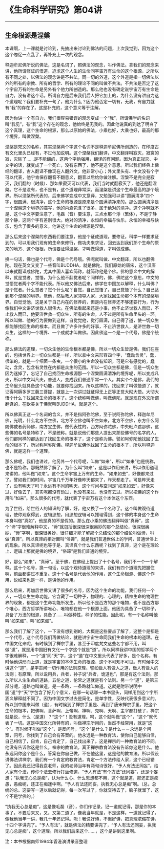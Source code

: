 # 《生命科学研究》第04讲

------

## 生命根源是涅槃

本课啊，上一课就是讨论到，先抽出来讨论到佛法的问题，上次我觉到，因为这个这个匆促一点乱了，再补充上一次的观念。

释迦牟尼佛所说的佛法，这是名词了，照佛法的观念，叫作佛法。拿我们的观念来讲，他所谓修证的悟道，追求这个人生的生命同宇宙万有生命的这个根源，之所以有不同之处，以佛法的观念讲是不共法，同一切的外道，这个外道是指一切佛法以外的所有的宗教、所有的哲学、所有的理论不同的叫做不共法。不共法是否定了这个宇宙万有的生命是另外有个他力所创造的。那么他也没有确定说宇宙万有生命是自力，没有讲这个话。所谓自力是后来我们后人把它加上的，为什么没有讲自力这个道理呢？我们要补充一句了，他为什么？因为他否定一切有，无我，有自力就有“我”的存在了。这是补充的，这个意义等于注解。

因为你讲一个有自力，我们很容易错误的观念变成一个“我”，所谓佛学的名词叫“我见”，有“我”这个存在的观念，他始终是无我的。因此他说真的到达了明白了这个真理，这个生命的根源，那么以原始的佛法，小乘也好，大乘也好，最高的那个境界，叫做涅槃。

涅槃是梵文的名称，其实涅槃两个字这个名词不是释迦牟尼佛所创造的，在印度古有文化里头已经有，不过他加说明。这个涅槃我们翻译，中文翻译叫寂灭，寂寞的寂，灭除了……是不能翻的，这两个字勉强用，翻译的有问题。因为真正寂灭、中文字的话，就变成了一个死亡，没有东西了，他不是这个意思。所以我们经典上佛经的翻译，古人翻译不像现在人翻外文，他非常小心；外文里头有、中文没有个字可以代表，他宁肯保存翻音不翻意义，翻音以后给你做注解。涅槃不是完全是寂灭，我们翻的（时候）、那如果寂灭可以代表，我们当时就翻寂灭了，他还是翻涅槃。它不是没有，也不是有，这个道理非常深。而涅槃是讲这个生命最高的那个境界。所以涅槃所代表的，后来佛学变成中文意译，又勉强可以讲“圆满清净”四个字，很圆满、很清净，这个生命的根源是原来是个圆满清净来的。那么圆满清净是一个涅槃这个境界的描写，他的内涵包含了很多，属于绝对的清净。这个净啊就不是、这个中文字要注意了，毛磊（音）要注意，三点水那个淨（繁体），不是宁静那个静，这两个字有差别很大。绝对的清净，永恒的幸福与快乐，永恒的幸福与快乐，包含了很多的意义。他讲这个生命的根源是涅槃。

那么后来这个涅槃的东西我们要注意，他是个证成道理，要修证，科学一样要求证到的，可以用我们现有的生命来修行，做功夫来求证，回去达到我们那个生命的原来的地方、这个根根，所谓要证得涅槃，才叫做得道，才叫做成佛。

换一句话，佛也是个代号，佛是个代号哦。佛呢就叫做、中文翻译，所以也翻佛陀。现在英文又变了一些音叫BUDDHA，就是佛陀。我们原始的唐宋，这个汉唐以来就翻译成佛陀，尤其中国人喜欢简称，就简称他是个佛。佛的意义中文的解释，就是觉者，觉悟，为什么他不翻觉者呢？同样的，佛，佛陀这个意思，中文的觉悟觉者两个字不能代表。所以他又佛法后来，佛学在中国加以解释，什么叫佛？是个觉者。什么觉者？觉个什么呢？自觉，自己觉悟了。自己觉悟了什么？自己达到那个涅槃的境界。觉他，然后教人家领导人家，大家找回生命那个本有的涅槃境界。自觉觉他，这是关于自己内在的修养的，但是内在修养还不够还要行为，行为像我们中文讲济世救人很伟大。在佛法看起来还是小事，他不止济世救人而已，不止救人而已，他要济世救一切众生，所有的生命，人不过是所有生命里头的一环。所以叫做、他的行为要做到这样，自觉觉他，觉行圆满，自己得了道，使一切众生都能够找回生命的根本。而且做了许多许多的好事，不止济世救人，是济世救一切众生，这样的一个境界、一个成就才叫做佛。因此佛这一个是一个代号，佛是个统称。

那么佛法的道理，一切众生他的生命根本都是佛，所以一切众生皆是佛。我们在座的，包括世界上一切众生都是一样，所以拿中文来形容四个字，“蠢动含灵”，蠢，很笨的，就是一个细菌一条虫，一个很小的生命没有知识，可是它有感觉的，蠢动，含灵，包含有灵性在内都是众生的范围。所以一切众生都是佛，但是一切众生因为迷掉了，忘记了自己找回生命根源那一个涅槃圆满清净的境界呢，所以变成凡夫，所以中文叫凡夫，普通人，变成我们普通平常一个人。其实个个是佛，我们的生命里头就具备这个功能，就要你找回来。所以这样的，找回来了叫做悟道了，就证得阿耨多罗三藐三菩提，就是上一次讲过就证得无上正等正觉大彻大悟。大彻大悟个什么？找回来生命的根本了。这个统称叫做佛，叫做佛陀。就是现在外文所谓翻译的，在欧美关于佛就叫BUDDHA，就是这个。

所以佛真正这一个名词的含义，并不是指阿弥陀佛，至于说阿弥陀佛，释迦牟尼佛，光明，什么北方不空佛，北方不空佛也叫不空如来，北方不空佛，东方什么阿閦佛或者药师佛，南方宝生佛，做代表性的，西方阿弥陀佛，中央毗卢遮那佛，这些佛的名号是特称了，不是统称。就是说他们那些人提出来那些佛号的名字的人，他们都同样的都达到了找回生命的根本了，这个是称为佛。譬如阿弥陀他找回了生命的根本了，所以称阿弥陀佛。释迦牟尼佛他找回了生命的根本了，所以叫释迦佛，就是这样一个道理。

那么佛呢，我们也讲过，他另外一个代号呢，叫做“如来”，所以“如来”也是统称，也不是特称。那既然佛了解了，为什么叫“如来”，这是以作用来讲，所以作用道理来讲的，他叫做“如来”。这个生命宇宙上万有的生命，“如来如去”，好像都来过了。譬如我们的时间，宇宙几千万年好像昨天都来了，昨天都走了。可是昨天走了，没有明天了吗？永远有不同的明天，这个时间与空间是“如来如去”，好像来过，好像去了，其实呢都没有动过，也没有来过、也没有去过。所以把佛的这个作用叫“如来”。那么很多的代号，就代表了宇宙万有这个本体这个东西。

为了世俗，给世俗人的知识的了解，好，他又换了一个名称了。这个叫做观待道理，使你观察得到，逻辑思想，用思想逻辑可以推理得到，这个佛的本身这个生命本身叫做“真如”，他是真的不是假的。那么在小乘的佛法翻译叫做“真谛”，这个“谛”字很难解释中文，“谛”就包括很深很深很奥妙的那个总结论，很深很奥妙，“谛”字啊，很深很奥妙，很仔细才能了解那个总结论的那个结论叫做谛，叫做“真谛”。所以真谛的相对面叫“俗谛”，就是我们普通世俗上的学问，普通世俗上的现象。所以真谛呢也等于是、真谛真个什么东西呢？找到了真谛，这个是在理论上、逻辑上那就是佛的境界，“俗谛”是我们普通的境界。

好，那么“如来”，“真谛”。至于佛，在佛经上提出了十个名号，我们不一个一个解释。这十个名号，换一句话，以这个观待道理的来讲，我们有四个道理先把握住啊，前面都讲过不重复。这十个名号是代表他的作用，这个生命根源、佛这个作用，说如来也是一样，是讲他的作用。

那么后来，再加后世佛又讲了很多的名号，因为这个生命的功能，我们任何一个人，一切众生生命功能，它含藏了一切种子，物理的、心理的，精神生命的物理世界的现象，都是这个生命功能所发生。所以他不是西方的那个唯物，也不是西方那个唯心，西方哲学所讲唯心、唯物都在他一个根源上面。他因为具备了一切种子，具备了万法的根源，具备了……叫做种性，种子的性能。因此呢，有一个名称叫他叫“如来藏”，叫“如来藏”。

那么我们了解了这个，一下没有想到别的，大概是这些要点了解了，这整个是都是一个代号，这个代号我们再做结论，就是讲宇宙生命同我们生命的根本的道理。在中国文化来呢，有时候到了禅宗手里，甚至于印度梵文这些名字都不用，叫做“道”，就是用中国旧有文化一个字这个就是“道”。所以同样我讲中国的哲学两个字很难解释，一个“道”同“天”字，这个“道”在中文里头代表了好多，是个名称，有时候他讲形而上道，就是宇宙的本体生命的根源，这个不可知不可见。有时候中文讲这个“道”，是宇宙间一切作用的法则原理。譬如做人有做人之道，做人有做人的法则；有原理，所以说用兵，兵者，孙子说“兵者，诡道也”，那是有这个法则。那么所以人生生命的道路，五伦之道，伦常之道就是有个法则。另一个“道”，是第三部分呢，道路也叫做道，是一条路，一条路就叫做道。这就是附带说明中国“道”字“天”字包含了好几个意义，在哪一句话哪一本书里头，同样用到这个字所涵义解释就不同了。因为中国文字过去是简化，是单字性，反映代表很多意义的。所以到中国来叫做（道），有时候到了禅宗手里是、再到了唐宋禅宗手里，把这个生命的根本，把佛啊、菩萨啊、上帝啊、神啊、鬼啊、天啊、主宰都打破了，禅宗就是说，什么（是道）？“这个”！没有道理，呵，这个就叫做“这个”，“这个”就代表了一切。这是中国文化所特有的，叫做禅宗所用的，当然不经常用，就是“这个”。有时候不叫做“这个”，是反问号，“这个”是什么？是什么－－永远是个问案，问号，你找到了自己会有答案的。他永远是一种教育法，使你自己能够自信，自己相信了，自肯，自己肯定了，自己找出来了。这是禅宗的一种教育法的不同。他没有告诉你这是什么，禅宗的教育法，真正禅宗教育法没有告诉你这是什么。他永远问你这个是什么，答案在你自己做，不在他这里，这是他的教育法。所以假设讲佛法讲禅宗，我们有一个肯定的教育法，肯定一个方法传给人家，这个已经错了。因此我还记得我袁老师，我的老师当年有两句诗很好，“予人有法还同妄”，给人家有个法，传你个法去修行打坐修道，“予人有法”有个方法“还同妄”，还是个妄想；“执我无心总是痴”，认为什么心、什么思想都不用，这个就是道，那还正是痴愚，愚痴呢，还正在痴迷中啊。“予人有法还同妄，执我无心总是痴”啊。（总，总统的总。这要写一道以后就记得，每一次写过了，你就交待去了，脑子就溜了，这个不是学佛的。）

“执我无心总是痴”，这是像毛磊（音），你们作记录，记一道就记得，那是你的本事了。不要后来又，又，又第二道了。像我当年就是，不是这样，一道就记得了。像我他当年一讲，我几十年还记得。呃！我说好诗，不但好诗，把真理浓缩在诗，十四个字讲完了。“予人有法”，就是佛法的精要讲完了，“予人有法还同妄，执我无心总是痴”，这个道理。所以我们后来这个……，这个是讲到这里啊。

注：本书根据南师1994年香港演讲录音整理

